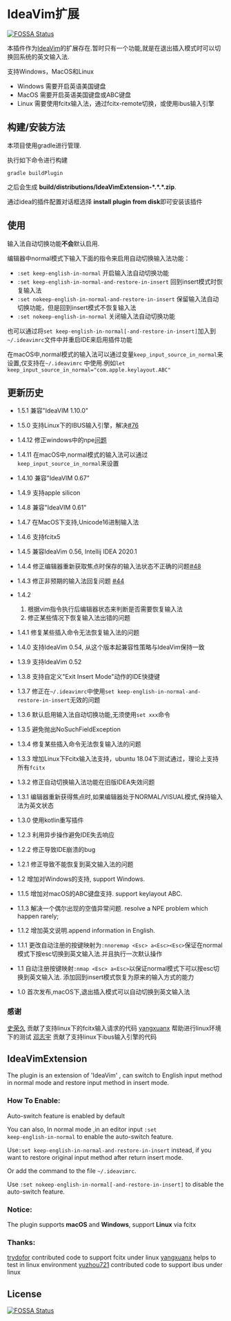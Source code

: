 # IdeaVim扩展

[![FOSSA Status](https://app.fossa.io/api/projects/git%2Bgithub.com%2Fhadix-lin%2Fideavim_extension.svg?type=shield)](https://app.fossa.io/projects/git%2Bgithub.com%2Fhadix-lin%2Fideavim_extension?ref=badge_shield)

本插件作为[IdeaVim](https://plugins.jetbrains.com/plugin/164)的扩展存在.暂时只有一个功能,就是在退出插入模式时可以切换回系统的英文输入法.

支持Windows，MacOS和Linux

- Windows 需要开启英语美国键盘
- MacOS 需要开启英语美国键盘或ABC键盘
- Linux 需要使用fcitx输入法，通过fcitx-remote切换，或使用ibus输入引擎

## 构建/安装方法

本项目使用gradle进行管理.

执行如下命令进行构建

```shell
gradle buildPlugin
```

之后会生成 **build/distributions/IdeaVimExtension-\*.\*.\*.zip**.

通过idea的插件配置对话框选择 **install plugin from disk**即可安装该插件

## 使用

输入法自动切换功能**不会**默认启用.

编辑器中normal模式下输入下面的指令来启用自动切换输入法功能：

* `:set keep-english-in-normal` 开启输入法自动切换功能
* `:set keep-english-in-normal-and-restore-in-insert` 回到insert模式时恢复输入法
* `:set nokeep-english-in-normal-and-restore-in-insert` 保留输入法自动切换功能，但是回到insert模式不恢复输入法
* `:set nokeep-english-in-normal` 关闭输入法自动切换功能

也可以通过将`set keep-english-in-normal[-and-restore-in-insert]`加入到`~/.ideavimrc`文件中并重启IDE来启用插件功能

在macOS中,normal模式的输入法可以通过变量`keep_input_source_in_normal`来设置,仅支持在`~/.ideavimrc`
中使用.例如`let keep_input_source_in_normal="com.apple.keylayout.ABC"`

## 更新历史

* 1.5.1 兼容"IdeaVIM 1.10.0"

* 1.5.0 支持Linux下的IBUS输入引擎，解决[#76](https://github.com/hadix-lin/ideavim_extension/issues/76)

* 1.4.12 修正windows中的npe[问题](https://github.com/hadix-lin/ideavim_extension/issues/72)

* 1.4.11 在macOS中,normal模式的输入法可以通过`keep_input_source_in_normal`来设置

* 1.4.10 兼容"IdeaVIM 0.67"

* 1.4.9 支持apple silicon

* 1.4.8 兼容"IdeaVIM 0.61"

* 1.4.7 在MacOS下支持,Unicode16进制输入法

* 1.4.6 支持fcitx5

* 1.4.5 兼容IdeaVim 0.56, Intellij IDEA 2020.1

* 1.4.4 修正编辑器重新获取焦点时保存的输入法状态不正确的问题[#48](https://github.com/hadix-lin/ideavim_extension/issues/48)

* 1.4.3 修正非预期的输入法回复问题 [#44](https://github.com/hadix-lin/ideavim_extension/issues/44)

* 1.4.2
    1. 根据vim指令执行后编辑器状态来判断是否需要恢复输入法
    2. 修正某些情况下恢复输入法出错的问题

* 1.4.1 修复某些插入命令无法恢复输入法的问题

* 1.4.0 支持IdeaVim 0.54, 从这个版本起兼容性策略与IdeaVim保持一致

* 1.3.9 支持IdeaVim 0.52

* 1.3.8 支持自定义"Exit Insert Mode"动作的IDE快捷键

* 1.3.7 修正在`~/.ideavimrc`中使用`set keep-english-in-normal-and-restore-in-insert`无效的问题

* 1.3.6 默认启用输入法自动切换功能,无须使用`set xxx`命令

* 1.3.5 避免抛出NoSuchFieldException

* 1.3.4 修复某些插入命令无法恢复输入法的问题

* 1.3.3 增加Linux下Fcitx输入法支持，ubuntu 18.04下测试通过，理论上支持所有`fcitx`

* 1.3.2 修正自动切换输入法功能在旧版IDEA失效问题

* 1.3.1 编辑器重新获得焦点时,如果编辑器处于NORMAL/VISUAL模式,保持输入法为英文状态

* 1.3.0 使用kotlin重写插件

* 1.2.3 利用异步操作避免IDE失去响应

* 1.2.2 修正导致IDE崩溃的bug

* 1.2.1 修正导致不能恢复到英文输入法的问题

* 1.2 增加对Windows的支持, support Windows.

* 1.1.5 增加对macOS的ABC键盘支持. support keylayout ABC.

* 1.1.3 解决一个偶尔出现的空值异常问题. resolve a NPE problem which happen rarely;

* 1.1.2 增加英文说明.append information in English.

* 1.1.1 更改自动注册的按键映射为`:nnoremap <Esc> a<Esc><Esc>`保证在normal模式下按esc切换到英文输入法.并且执行一次默认操作

* 1.1 自动注册按键映射`:nmap <Esc> a<Esc>`以保证normal模式下可以按esc切换到英文输入法. 添加回到insert模式恢复为原来的输入方式的能力

* 1.0 首次发布,macOS下,退出插入模式可以自动切换到英文输入法

### 感谢

[史荣久](https://github.com/trydofor) 贡献了支持linux下的fcitx输入请求的代码
[yangxuanx](https://github.com/yangxuanx) 帮助进行linux环境下的测试
[邓志宇](https://github.com/yuzhou721) 贡献了支持linux下ibus输入引擎的代码

## IdeaVimExtension

The plugin is an extension of 'IdeaVim' , can switch to English input method in normal mode and restore input method in
insert mode.

### How To Enable:

Auto-switch feature is enabled by default

You can also, In normal mode ,in an editor input <code>:set keep-english-in-normal</code> to enable the auto-switch
feature.

Use`:set keep-english-in-normal-and-restore-in-insert` instead, if you want to restore original input method after
return insert mode.

Or add the command to the file `~/.ideavimrc`.

Use `:set nokeep-english-in-normal[-and-restore-in-insert]` to disable the auto-switch feature.

### Notice:

The plugin supports **macOS** and **Windows**, support **Linux** via fcitx

### Thanks:

[trydofor](https://github.com/trydofor) contributed code to support fcitx under linux
[yangxuanx](https://github.com/yangxuanx) helps to test in linux environment
[yuzhou721](https://github.com/yuzhou721) contributed code to support ibus under linux
## License

[![FOSSA Status](https://app.fossa.io/api/projects/git%2Bgithub.com%2Fhadix-lin%2Fideavim_extension.svg?type=large)](https://app.fossa.io/projects/git%2Bgithub.com%2Fhadix-lin%2Fideavim_extension?ref=badge_large)
